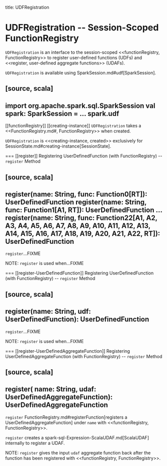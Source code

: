 title: UDFRegistration

# UDFRegistration -- Session-Scoped FunctionRegistry

`UDFRegistration` is an interface to the session-scoped <<functionRegistry, FunctionRegistry>> to register user-defined functions (UDFs) and <<register, user-defined aggregate functions>> (UDAFs).

`UDFRegistration` is available using SparkSession.md#udf[SparkSession].

[source, scala]
----
import org.apache.spark.sql.SparkSession
val spark: SparkSession = ...
spark.udf
----

[[functionRegistry]]
[[creating-instance]]
`UDFRegistration` takes a <<FunctionRegistry.md#, FunctionRegistry>> when created.

`UDFRegistration` is <<creating-instance, created>> exclusively for SessionState.md#creating-instance[SessionState].

=== [[register]] Registering UserDefinedFunction (with FunctionRegistry) -- `register` Method

[source, scala]
----
register(name: String, func: Function0[RT]): UserDefinedFunction
register(name: String, func: Function1[A1, RT]): UserDefinedFunction
...
register(name: String, func: Function22[A1, A2, A3, A4, A5, A6, A7, A8, A9, A10, A11, A12, A13, A14, A15, A16, A17, A18, A19, A20, A21, A22, RT]): UserDefinedFunction
----

`register`...FIXME

NOTE: `register` is used when...FIXME

=== [[register-UserDefinedFunction]] Registering UserDefinedFunction (with FunctionRegistry) -- `register` Method

[source, scala]
----
register(name: String, udf: UserDefinedFunction): UserDefinedFunction
----

`register`...FIXME

NOTE: `register` is used when...FIXME

=== [[register-UserDefinedAggregateFunction]] Registering UserDefinedAggregateFunction (with FunctionRegistry) -- `register` Method

[source, scala]
----
register(
  name: String,
  udaf: UserDefinedAggregateFunction): UserDefinedAggregateFunction
----

`register` FunctionRegistry.md#registerFunction[registers a UserDefinedAggregateFunction] under `name` with <<functionRegistry, FunctionRegistry>>.

`register` creates a spark-sql-Expression-ScalaUDAF.md[ScalaUDAF] internally to register a UDAF.

NOTE: `register` gives the input `udaf` aggregate function back after the function has been registered with <<functionRegistry, FunctionRegistry>>.
